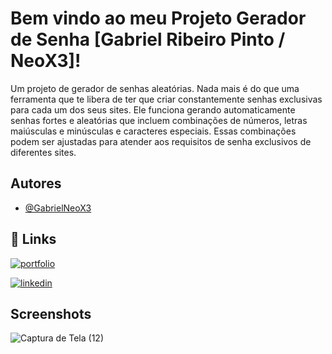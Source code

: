 # Bem vindo ao meu Projeto Gerador de Senha [Gabriel Ribeiro Pinto / NeoX3]!

Um projeto de gerador de senhas aleatórias. Nada mais é do que uma ferramenta que te libera de ter que criar constantemente senhas exclusivas para cada um dos seus sites. Ele funciona gerando automaticamente senhas fortes e aleatórias que incluem combinações de números, letras maiúsculas e minúsculas e caracteres especiais. Essas combinações podem ser ajustadas para atender aos requisitos de senha exclusivos de diferentes sites.

## Autores

- [@GabrielNeoX3](https://www.github.com/GabrielNeoX3)

## 🔗 Links
[![portfolio](https://img.shields.io/badge/my_portfolio-000?style=for-the-badge&logo=ko-fi&logoColor=white)](https://gabrielneox3.github.io/Portifolio-Profissional/)

[![linkedin](https://img.shields.io/badge/linkedin-0A66C2?style=for-the-badge&logo=linkedin&logoColor=white)](https://www.linkedin.com/in/gabriel-ribeiro-pinto/)

## Screenshots

![Captura de Tela (12)](https://github.com/GabrielNeoX3/projeto-gerador-de-senha-neox3/assets/123651459/d86ea5c4-0146-4546-b99c-e8d11d4f5f05)
